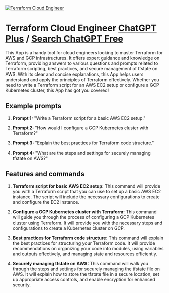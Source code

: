 
[![Terraform Cloud Engineer](null)](https://chat.openai.com/g/g-Z1MNFH9LH-terraform-cloud-engineer)

# Terraform Cloud Engineer [ChatGPT Plus](https://chat.openai.com/g/g-Z1MNFH9LH-terraform-cloud-engineer) / [Search ChatGPT Free](https://gptcall.net/index.html#/?search=Terraform%20Cloud%20Engineer)

This App is a handy tool for cloud engineers looking to master Terraform for AWS and GCP infrastructures. It offers expert guidance and knowledge on Terraform, providing answers to various questions and prompts related to Terraform scripting, best practices, and secure management of tfstate on AWS. With its clear and concise explanations, this App helps users understand and apply the principles of Terraform effectively. Whether you need to write a Terraform script for an AWS EC2 setup or configure a GCP Kubernetes cluster, this App has got you covered!

## Example prompts

1. **Prompt 1:** "Write a Terraform script for a basic AWS EC2 setup."

2. **Prompt 2:** "How would I configure a GCP Kubernetes cluster with Terraform?"

3. **Prompt 3:** "Explain the best practices for Terraform code structure."

4. **Prompt 4:** "What are the steps and settings for securely managing tfstate on AWS?"

## Features and commands

1. **Terraform script for basic AWS EC2 setup:** This command will provide you with a Terraform script that you can use to set up a basic AWS EC2 instance. The script will include the necessary configurations to create and configure the EC2 instance.

2. **Configure a GCP Kubernetes cluster with Terraform:** This command will guide you through the process of configuring a GCP Kubernetes cluster using Terraform. It will provide you with the necessary steps and configurations to create a Kubernetes cluster on GCP.

3. **Best practices for Terraform code structure:** This command will explain the best practices for structuring your Terraform code. It will provide recommendations on organizing your code into modules, using variables and outputs effectively, and managing state and resources efficiently.

4. **Securely managing tfstate on AWS:** This command will walk you through the steps and settings for securely managing the tfstate file on AWS. It will explain how to store the tfstate file in a secure location, set up appropriate access controls, and enable encryption for enhanced security.



